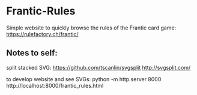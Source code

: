 # Frantic-Rules
Simple website to quickly browse the rules of the Frantic card game: https://rulefactory.ch/frantic/

## Notes to self:
split stacked SVG:
	https://github.com/tscanlin/svgsplit
	http://svgsplit.com/

to develop website and see SVGs:
	python -m http.server 8000
	http://localhost:8000/frantic_rules.html
